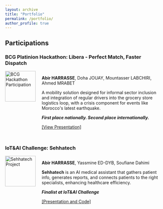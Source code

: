 ```yaml
---
layout: archive
title: "Portfolio"
permalink: /portfolio/
author_profile: true
---
```



## Participations

<div style="margin-bottom: 50px;">
  <h3>BCG Platinion Hackathon: Libera - Perfect Match, Faster Dispatch</h3>
  <div style="display: flex; align-items: flex-start;">
    <img src="https://abirharrasse.github.io/images/BCG_hack.png" alt="BCG Hackathon Participation" style="width: 100px; height: 100px; object-fit: cover; margin-right: 20px;">
    <div>
      <p style="font-size: 14px;"><strong>Abir HARRASSE</strong>, Doha JOUAY, Mountasser LABCHIRI, Ahmed MRABET</p>
      <p style="font-size: 14px;">A mobility solution designed for informal sector inclusion and integration of regular drivers into the grocery store logistics loop, with a crisis component for events like Morocco's latest earthquake.</p>
      <p style="font-size: 14px;"><em><strong>First place nationally. Second place internationally.</strong></em></p>
      <a href="https://abirharrasse.github.io/files/BCG_Platinion_Presentation.pdf" target="_blank">[View Presentation]</a>
    </div>
  </div>
</div>

<div style="margin-bottom: 50px;">
  <h3>IoT&AI Challenge: Sehhatech</h3>
  <div style="display: flex; align-items: flex-start;">
    <img src="https://abirharrasse.github.io/images/iot_challenge.png" alt="Sehhatech Project" style="width: 100px; height: 100px; object-fit: cover; margin-right: 20px;">
    <div>
      <p style="font-size: 14px;"><strong>Abir HARRASSE</strong>, Yassmine ED-DYB, Soufiane Dahimi</p>
      <p style="font-size: 14px;"><strong>Sehhatech</strong> is an AI medical assistant that gathers patient info, generates reports, and connects patients to the right specialists, enhancing healthcare efficiency.</p>
      <p style="font-size: 14px;"><em><strong>Finalist at IoT&AI Challenge</strong></em></p>
      <a href="https://github.com/MoroccoAI/2023-GenAI-Hackathon/tree/main/SehhaTech" target="_blank">[Presentation and Code]</a>
    </div>
  </div>
</div>
